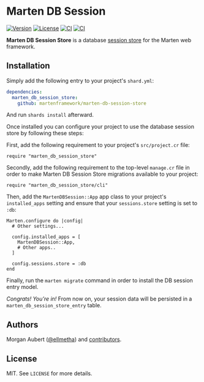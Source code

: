 # Marten DB Session

[![Version](https://img.shields.io/github/v/tag/martenframework/marten-db-session-store)](https://github.com/martenframework/marten-db-session-store/tags)
[![License](https://img.shields.io/github/license/martenframework/marten-db-session-store)](https://github.com/martenframework/marten-db-session-store/blob/main/LICENSE)
[![CI](https://github.com/martenframework/marten-db-session-store/workflows/Specs/badge.svg)](https://github.com/martenframework/marten-db-session-store/actions)
[![CI](https://github.com/martenframework/marten-db-session-store/workflows/QA/badge.svg)](https://github.com/martenframework/marten-db-session-store/actions)

**Marten DB Session Store** is a database [session store](https://martenframework.com/docs/handlers-and-http/sessions#session-stores) for the Marten web framework. 

## Installation

Simply add the following entry to your project's `shard.yml`:

```yaml
dependencies:
  marten_db_session_store:
    github: martenframework/marten-db-session-store
```

And run `shards install` afterward.

Once installed you can configure your project to use the database session store by following these steps:

First, add the following requirement to your project's `src/project.cr` file:

```crystal
require "marten_db_session_store"
```

Secondly, add the following requirement to the top-level `manage.cr` file in order to make Marten DB Session Store migrations available to your project:

```crystal
require "marten_db_session_store/cli"
```

Then, add the `MartenDBSession::App` app class to your project's `installed_apps` setting and ensure that your `sessions.store` setting is set to `:db`:

```crystal
Marten.configure do |config|
  # Other settings...

  config.installed_apps = [
    MartenDBSession::App,
    # Other apps..
  ]

  config.sessions.store = :db
end
```

Finally, run the `marten migrate` command in order to install the DB session entry model.

_Congrats! You’re in!_ From now on, your session data will be persisted in a `marten_db_session_store_entry` table.

## Authors

Morgan Aubert ([@ellmetha](https://github.com/ellmetha)) and 
[contributors](https://github.com/martenframework/marten-db-session-store/contributors).

## License

MIT. See ``LICENSE`` for more details.
